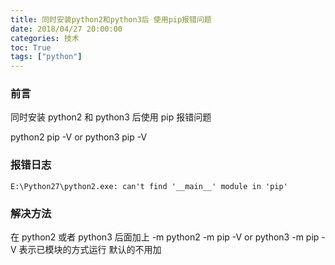 ```yaml
---
title: 同时安装python2和python3后 使用pip报错问题
date: 2018/04/27 20:00:00
categories: 技术
toc: True
tags: ["python"]
---
```


### 前言

同时安装 python2 和 python3 后使用 pip 报错问题

python2 pip -V or python3 pip -V

### 报错日志

```
E:\Python27\python2.exe: can't find '__main__' module in 'pip'
```

### 解决方法

在 python2 或者 python3 后面加上 -m
python2 -m pip -V or python3 -m pip -V
表示已模块的方式运行
默认的不用加
